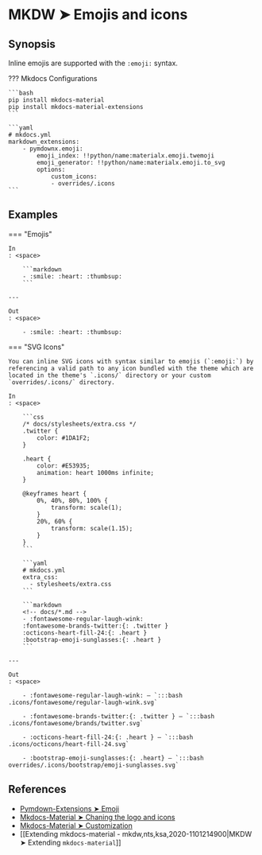 # MKDW ➤ Emojis and icons

## Synopsis

Inline emojis are supported with the `:emoji:` syntax.

??? Mkdocs Configurations

    ```bash
    pip install mkdocs-material
    pip install mkdocs-material-extensions
    ```

    ```yaml
    # mkdocs.yml
    markdown_extensions:
        - pymdownx.emoji:
            emoji_index: !!python/name:materialx.emoji.twemoji
            emoji_generator: !!python/name:materialx.emoji.to_svg
            options:
                custom_icons:
                - overrides/.icons
    ```

## Examples

=== "Emojis"

    In
    : <space>

        ```markdown
        - :smile: :heart: :thumbsup:
        ```

    ---

    Out
    : <space>

        - :smile: :heart: :thumbsup:

=== "SVG Icons"

    You can inline SVG icons with syntax similar to emojis (`:emoji:`) by referencing a valid path to any icon bundled with the theme which are located in the theme's `.icons/` directory or your custom `overrides/.icons/` directory.

    In
    : <space>

        ```css
        /* docs/stylesheets/extra.css */
        .twitter {
            color: #1DA1F2;
        }

        .heart {
            color: #E53935;
            animation: heart 1000ms infinite;
        }

        @keyframes heart {
            0%, 40%, 80%, 100% {
                transform: scale(1);
            }
            20%, 60% {
                transform: scale(1.15);
            }
        }
        ```

        ```yaml
        # mkdocs.yml
        extra_css:
          - stylesheets/extra.css
        ```

        ```markdown
        <!-- docs/*.md -->
        - :fontawesome-regular-laugh-wink:
        :fontawesome-brands-twitter:{: .twitter }
        :octicons-heart-fill-24:{: .heart }
        :bootstrap-emoji-sunglasses:{: .heart }
        ```

    ---

    Out
    : <space>

        - :fontawesome-regular-laugh-wink: – `:::bash .icons/fontawesome/regular-laugh-wink.svg`

        - :fontawesome-brands-twitter:{: .twitter } – `:::bash .icons/fontawesome/brands/twitter.svg`

        - :octicons-heart-fill-24:{: .heart } – `:::bash .icons/octicons/heart-fill-24.svg`

        - :bootstrap-emoji-sunglasses:{: .heart} – `:::bash overrides/.icons/bootstrap/emoji-sunglasses.svg`

## References

- [Pymdown-Extensions ➤ Emoji](https://facelessuser.github.io/pymdown-extensions/extensions/emoji/)
- [Mkdocs-Material ➤ Chaning the logo and icons](https://squidfunk.github.io/mkdocs-material-insiders/setup/changing-the-logo-and-icons/#additional-icons)
- [Mkdocs-Material ➤ Customization](https://squidfunk.github.io/mkdocs-material-insiders/customization/#extending-the-theme)
- [[Extending mkdocs-material - mkdw,nts,ksa,2020-1101214900|MKDW ➤ Extending `mkdocs-material`]]
